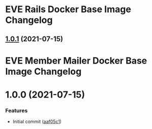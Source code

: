 # EVE Rails Docker Base Image Changelog

## [1.0.1](https://github.com/bokoboshahni/eve-rails-docker-base/compare/v1.0.0...v1.0.1) (2021-07-15)

# EVE Member Mailer Docker Base Image Changelog

# 1.0.0 (2021-07-15)


### Features

* Initial commit ([aaf05c1](https://github.com/bokoboshahni/eve-rails-docker-base/commit/aaf05c128155c7e19a35ac821460e93709f54782))
